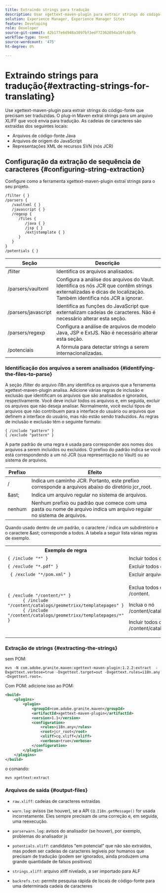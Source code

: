 ```yaml
---
title: Extraindo strings para tradução
description: Usar xgettext-maven-plugin para extrair strings do código-fonte que precisam ser traduzidas
solution: Experience Manager, Experience Manager Sites
feature: Developing
role: Developer
source-git-commit: 42b177e6d948a3097bf3edf72362054a10fc8bfb
workflow-type: tm+mt
source-wordcount: '475'
ht-degree: 0%

---
```


# Extraindo strings para tradução{#extracting-strings-for-translating}

Use xgettext-maven-plugin para extrair strings do código-fonte que precisam ser traduzidas. O plug-in Maven extrai strings para um arquivo XLIFF que você envia para tradução. As cadeias de caracteres são extraídas dos seguintes locais:

* Arquivos de código-fonte Java
* Arquivos de origem do JavaScript
* Representações XML de recursos SVN (nós JCR)

## Configuração da extração de sequência de caracteres {#configuring-string-extraction}

Configure como a ferramenta xgettext-maven-plugin extrai strings para o seu projeto.

```xml
/filter { }
/parsers {
   /vaultxml { }
   /javascript { }
   /regexp {
      /files {
         /java { }
         /jsp { }
         /extjstemplate { }
      }
   }
}
/potentials { }
```

| Seção | Descrição |
|---|---|
| /filter | Identifica os arquivos analisados. |
| /parsers/vaultxml | Configura a análise dos arquivos do Vault. Identifica os nós JCR que contêm strings externalizadas e dicas de localização. Também identifica nós JCR a ignorar. |
| /parsers/javascript | Identifica as funções do JavaScript que externalizam cadeias de caracteres. Não é necessário alterar esta seção. |
| /parsers/regexp | Configura a análise de arquivos de modelo Java, JSP e ExtJS. Não é necessário alterar esta seção. |
| /potenciais | A fórmula para detectar strings a serem internacionalizadas. |

### Identificação dos arquivos a serem analisados {#identifying-the-files-to-parse}

A seção /filter do arquivo i18n.any identifica os arquivos que a ferramenta xgettext-maven-plugin analisa. Adicione várias regras de inclusão e exclusão que identificam os arquivos que são analisados e ignorados, respectivamente. Você deve incluir todos os arquivos e, em seguida, excluir os arquivos que não deseja analisar. Normalmente, você exclui tipos de arquivos que não contribuem para a interface do usuário ou arquivos que definem a interface do usuário, mas não estão sendo traduzidos. As regras de inclusão e exclusão têm o seguinte formato:

```
{ /include "pattern" }
{ /exclude "pattern" }
```

A parte padrão de uma regra é usada para corresponder aos nomes dos arquivos a serem incluídos ou excluídos. O prefixo do padrão indica se você está correspondendo a um nó JCR (sua representação no Vault) ou ao sistema de arquivos.

| Prefixo | Efeito |
|---|---|
| / | Indica um caminho JCR. Portanto, este prefixo corresponde a arquivos abaixo do diretório jcr_root. |
| &amp;ast; | Indica um arquivo regular no sistema de arquivos. |
| nenhum | Nenhum prefixo ou padrão que comece com uma pasta ou nome de arquivo indica um arquivo regular no sistema de arquivos. |

Quando usado dentro de um padrão, o caractere / indica um subdiretório e o caractere &amp;ast; corresponde a todos. A tabela a seguir lista várias regras de exemplo.

<table>
 <tbody>
  <tr>
   <th>Exemplo de regra</th>
   <th>Efeito</th>
  </tr>
  <tr>
   <td><code>{ /include "*" }</code></td>
   <td>Incluir todos os arquivos.</td>
  </tr>
  <tr>
   <td><code>{ /exclude "*.pdf" }</code></td>
   <td>Excluir todos os arquivos PDF.</td>
  </tr>
  <tr>
   <td><code> { /exclude "*/pom.xml" }</code></td>
   <td>Excluir arquivos POM.</td>
  </tr>
  <tr>
   <td><code class="code">{ /exclude "/content/*" }
      { /include "/content/catalogs/geometrixx/templatepages" }
      { /include "/content/catalogs/geometrixx/templatepages/*" }</code></td>
   <td><p>Exclua todos os arquivos abaixo do nó /content.</p> <p>Inclua o nó /content/catalogs/geometrixx/templatepages.</p> <p>Incluir todos os nós filhos de /content/catalogs/geometrixx/templatepages.</p> </td>
  </tr>
 </tbody>
</table>

### Extração de strings  {#extracting-the-strings}

sem POM:

```shell
mvn -N com.adobe.granite.maven:xgettext-maven-plugin:1.2.2:extract  -Dxgettext.verbose=true -Dxgettext.target=out -Dxgettext.rules=i18n.any -Dxgettext.root=.
```

Com POM: adicione isso ao POM:

```xml
<build>
    <plugins>
        <plugin>
            <groupId>com.adobe.granite.maven</groupId>
            <artifactId>xgettext-maven-plugin</artifactId>
            <version>1.1</version>
            <configuration>
                <rules>i18n.any</rules>
                <root>jcr_root</root>
                <xliff>cq.xliff</xliff>
                <verbose>true</verbose>
            </configuration>
        </plugin>
    </plugins>
</build>
```

o comando:

```shell
mvn xgettext:extract
```

### Arquivos de saída {#output-files}

* `raw.xliff`: cadeias de caracteres extraídas
* `warn.log`: avisos (se houver), se a API `CQ.I18n.getMessage()` for usada incorretamente. Eles sempre precisam de uma correção e, em seguida, uma reexecução.

* `parserwarn.log`: avisos do analisador (se houver), por exemplo, problemas do analisador js
* `potentials.xliff`: candidatos &quot;em potencial&quot; que não são extraídos, mas podem ser cadeias de caracteres legíveis por humanos que precisam de tradução (podem ser ignorados, ainda produzem uma grande quantidade de falsos positivos)
* `strings.xliff`: arquivo xliff nivelado, a ser importado para ALF
* `backrefs.txt`: permite pesquisa rápida de locais de código-fonte para uma determinada cadeia de caracteres
